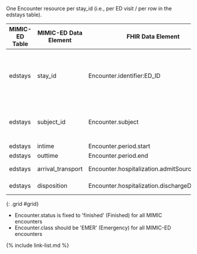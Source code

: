 One Encounter resource per stay_id (i.e., per ED visit / per row in the edstays table).

|MIMIC-ED Table|MIMIC-ED Data Element|FHIR Data Element|FHIR Profile|Notes| 
|---|---|---|---|---|
|edstays|stay_id|Encounter.identifier:ED_ID|[MimicEncounter]|This is a sliced element, ED identifier is captured in the ED_ID slice.|
|edstays|subject_id|Encounter.subject|[MimicEncounter]|Links to a MimicPatient with corresponding identifier|
|edstays|intime|Encounter.period.start|[MimicEncounter]||
|edstays|outtime|Encounter.period.end|[MimicEncounter]||
|edstays|arrival_transport|Encounter.hospitalization.admitSource|[MimicEncounter]|MIMIC code system|
|edstays|disposition|Encounter.hospitalization.dischargeDisposition|[MimicEncounter]|MIMIC code system|
{: .grid #grid}

* Encounter.status is fixed to 'finished' (Finished) for all MIMIC encounters
* Encounter.class should be 'EMER' (Emergency) for all MIMIC-ED encounters

{% include link-list.md %}
